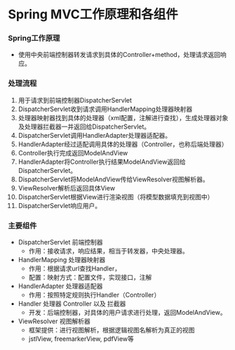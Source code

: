# Spring MVC工作原理和各组件

### Spring工作原理

- 使用中央前端控制器转发请求到具体的Controller+method，处理请求返回响应。

### 处理流程

1. 用于请求到前端控制器DispatcherServlet
2. DispatcherServlet收到请求调用HandlerMapping处理器映射器
3. 处理器映射器找到具体的处理器（xml配置，注解进行查找），生成处理器对象及处理器拦截器一并返回给DispatcherServlet。
4. DispatcherServlet调用HandlerAdapter处理器适配器。
5. HandlerAdapter经过适配调用具体的处理器（Controller，也称后端处理器）
6. Controller执行完成返回ModelAndView
7. HandlerAdapter将Controller执行结果ModelAndView返回给DispatcherServlet。
8. DispatcherServlet将ModelAndView传给ViewResolver视图解析器。
9. ViewResolver解析后返回具体View
10. DispatcherServlet根据View进行渲染视图（将模型数据填充到视图中）
11. DispatcherServlet响应用户。

### 主要组件

- DispatcherServlet 前端控制器
    - 作用：接收请求，响应结果，相当于转发器，中央处理器。
- HandlerMapping 处理器映射器
    - 作用：根据请求url查找Handler，
    - 配置：映射方式：配置文件，实现接口，注解
- HandlerAdapter 处理器适配器
    - 作用：按照特定规则执行Handler（Controller）
- Handler 处理器 Controller 以及 拦截器
    - 开发：后端控制器，对具体的用户请求进行处理，返回ModelAndView。    
- ViewResolver 视图解析器
    - 框架提供：进行视图解析，根据逻辑视图名解析为真正的视图
    - jstlView, freemarkerView, pdfView等

    